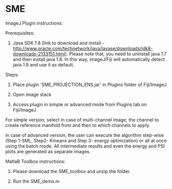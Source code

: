 # SME

ImageJ Plugin instructions:


Prerequisites:

1. Java SDK 1.8 (link to download and install - http://www.oracle.com/technetwork/java/javase/downloads/jdk8-downloads-2133151.html).
Please note that, you need to uninstall java 1.7 and then install java 1.8. In this way, imageJ/Fiji will automatically detect java 1.8 and use it as default.

Steps:

1. Place plugin 'SME_PROJECTION_ENS.jar' in Plugins folder of Fiji/ImageJ

2. Open image stack

3. Access plugin in simple or advanced mode from Plugins tab on Fiji/ImageJ 

For simple version, select in case of multi-channel image, the channel to create reference manifold from and then to which channels to apply.

In case of advanced version, the user can execute the algorithm step-wise (Step 1-SML, Step2- Kmeans and Step 3- energy optimization) or all at once using the batch mode. All intermediate results and even the energy and PSI plots are generated as separate images.

MatlaB Toolbox instructions:

1. Please download the SME_toolbox and unzip the folder.

2. Run the SME_demo.m
